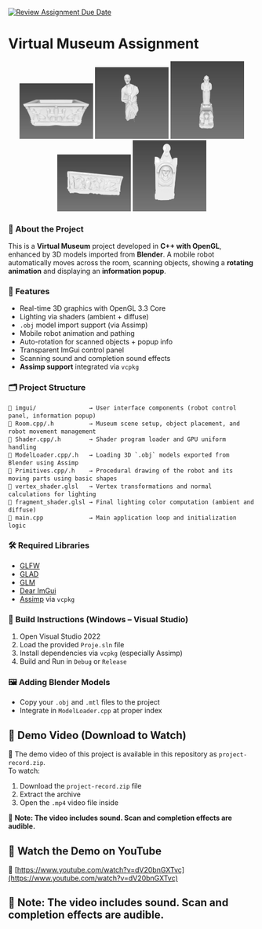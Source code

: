 [![Review Assignment Due Date](https://classroom.github.com/assets/deadline-readme-button-22041afd0340ce965d47ae6ef1cefeee28c7c493a6346c4f15d667ab976d596c.svg)](https://classroom.github.com/a/A98mEP3-)
# Virtual Museum Assignment

<p align="center">
  <img src="model1.jpg" alt="Model1" width="150"/>
  <img src="model2.jpg" alt="Model2" width="150"/>
  <img src="model3.jpg" alt="Model3" width="150"/>
  <img src="model4.jpg" alt="Model4" width="150"/>
  <img src="model5.jpg" alt="Model5" width="150"/>
</p>


### 📌 About the Project
This is a **Virtual Museum** project developed in **C++ with OpenGL**, enhanced by 3D models imported from **Blender**. A mobile robot automatically moves across the room, scanning objects, showing a **rotating animation** and displaying an **information popup**.

### 🚀 Features
- Real-time 3D graphics with OpenGL 3.3 Core
- Lighting via shaders (ambient + diffuse)
- `.obj` model import support (via Assimp)
- Mobile robot animation and pathing
- Auto-rotation for scanned objects + popup info
- Transparent ImGui control panel
- Scanning sound and completion sound effects
- **Assimp support** integrated via `vcpkg`

### 🗂️ Project Structure
```
📁 imgui/               → User interface components (robot control panel, information popup)
📄 Room.cpp/.h          → Museum scene setup, object placement, and robot movement management
📄 Shader.cpp/.h        → Shader program loader and GPU uniform handling
📄 ModelLoader.cpp/.h   → Loading 3D `.obj` models exported from Blender using Assimp
📄 Primitives.cpp/.h    → Procedural drawing of the robot and its moving parts using basic shapes
📄 vertex_shader.glsl   → Vertex transformations and normal calculations for lighting
📄 fragment_shader.glsl → Final lighting color computation (ambient and diffuse)
📄 main.cpp             → Main application loop and initialization logic
```

### 🛠️ Required Libraries
- [GLFW](https://www.glfw.org/)
- [GLAD](https://glad.dav1d.de/)
- [GLM](https://github.com/g-truc/glm)
- [Dear ImGui](https://github.com/ocornut/imgui)
- [Assimp](https://github.com/assimp/assimp) via `vcpkg`

### 🧰 Build Instructions (Windows – Visual Studio)
1. Open Visual Studio 2022
2. Load the provided `Proje.sln` file
3. Install dependencies via `vcpkg` (especially Assimp)
4. Build and Run in `Debug` or `Release`

### 🖼️ Adding Blender Models
- Copy your `.obj` and `.mtl` files to the project
- Integrate in `ModelLoader.cpp` at proper index

## 🎥 Demo Video (Download to Watch)

📁 The demo video of this project is available in this repository as `project-record.zip`.  
To watch:
1. Download the `project-record.zip` file
2. Extract the archive
3. Open the `.mp4` video file inside

📢 **Note: The video includes sound. Scan and completion effects are audible.**

## 🎥 Watch the Demo on YouTube
🔗 [https://www.youtube.com/watch?v=dV20bnGXTvc](https://www.youtube.com/watch?v=dV20bnGXTvc)

📢 **Note: The video includes sound. Scan and completion effects are audible.**
---
